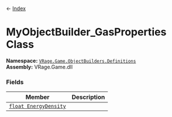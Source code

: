 ← [Index](index)
# MyObjectBuilder_GasProperties Class
**Namespace:** [`VRage.Game.ObjectBuilders.Definitions`](VRage.Game.ObjectBuilders.Definitions)  
**Assembly:** VRage.Game.dll  
### Fields
|Member|Description|
|---|---|
|[`float EnergyDensity`](VRage.Game.ObjectBuilders.Definitions.EnergyDensity)||
